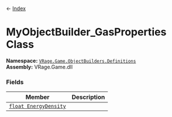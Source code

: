 ← [Index](index)
# MyObjectBuilder_GasProperties Class
**Namespace:** [`VRage.Game.ObjectBuilders.Definitions`](VRage.Game.ObjectBuilders.Definitions)  
**Assembly:** VRage.Game.dll  
### Fields
|Member|Description|
|---|---|
|[`float EnergyDensity`](VRage.Game.ObjectBuilders.Definitions.EnergyDensity)||
